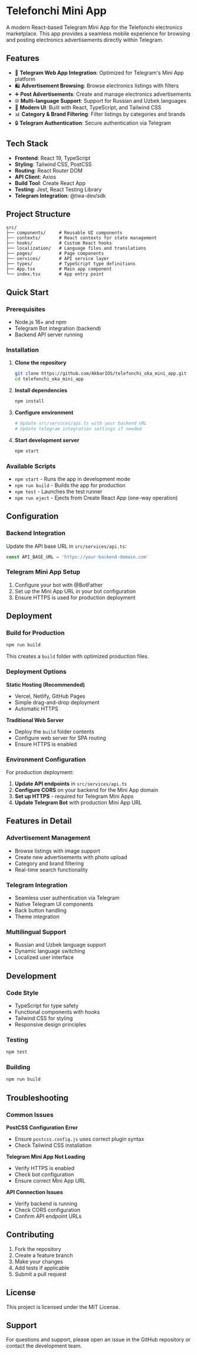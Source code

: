 # Telefonchi Mini App

A modern React-based Telegram Mini App for the Telefonchi electronics marketplace. This app provides a seamless mobile experience for browsing and posting electronics advertisements directly within Telegram.

## Features

- 📱 **Telegram Web App Integration**: Optimized for Telegram's Mini App platform
- 🛍️ **Advertisement Browsing**: Browse electronics listings with filters
- ➕ **Post Advertisements**: Create and manage electronics advertisements
- 🌐 **Multi-language Support**: Support for Russian and Uzbek languages
- 🎨 **Modern UI**: Built with React, TypeScript, and Tailwind CSS
- 📊 **Category & Brand Filtering**: Filter listings by categories and brands
- 🔒 **Telegram Authentication**: Secure authentication via Telegram

## Tech Stack

- **Frontend**: React 19, TypeScript
- **Styling**: Tailwind CSS, PostCSS
- **Routing**: React Router DOM
- **API Client**: Axios
- **Build Tool**: Create React App
- **Testing**: Jest, React Testing Library
- **Telegram Integration**: @twa-dev/sdk

## Project Structure

```
src/
├── components/     # Reusable UI components
├── contexts/       # React contexts for state management
├── hooks/          # Custom React hooks
├── localization/   # Language files and translations
├── pages/          # Page components
├── services/       # API service layer
├── types/          # TypeScript type definitions
├── App.tsx         # Main app component
└── index.tsx       # App entry point
```

## Quick Start

### Prerequisites

- Node.js 16+ and npm
- Telegram Bot integration (backend)
- Backend API server running

### Installation

1. **Clone the repository**
   ```bash
   git clone https://github.com/AkbarIOS/telefonchi_oka_mini_app.git
   cd telefonchi_oka_mini_app
   ```

2. **Install dependencies**
   ```bash
   npm install
   ```

3. **Configure environment**
   ```bash
   # Update src/services/api.ts with your backend URL
   # Update telegram integration settings if needed
   ```

4. **Start development server**
   ```bash
   npm start
   ```

### Available Scripts

- `npm start` - Runs the app in development mode
- `npm run build` - Builds the app for production
- `npm test` - Launches the test runner
- `npm run eject` - Ejects from Create React App (one-way operation)

## Configuration

### Backend Integration

Update the API base URL in `src/services/api.ts`:

```typescript
const API_BASE_URL = 'https://your-backend-domain.com'
```

### Telegram Mini App Setup

1. Configure your bot with @BotFather
2. Set up the Mini App URL in your bot configuration
3. Ensure HTTPS is used for production deployment

## Deployment

### Build for Production

```bash
npm run build
```

This creates a `build` folder with optimized production files.

### Deployment Options

**Static Hosting (Recommended)**
- Vercel, Netlify, GitHub Pages
- Simple drag-and-drop deployment
- Automatic HTTPS

**Traditional Web Server**
- Deploy the `build` folder contents
- Configure web server for SPA routing
- Ensure HTTPS is enabled

### Environment Configuration

For production deployment:

1. **Update API endpoints** in `src/services/api.ts`
2. **Configure CORS** on your backend for the Mini App domain
3. **Set up HTTPS** - required for Telegram Mini Apps
4. **Update Telegram Bot** with production Mini App URL

## Features in Detail

### Advertisement Management
- Browse listings with image support
- Create new advertisements with photo upload
- Category and brand filtering
- Real-time search functionality

### Telegram Integration
- Seamless user authentication via Telegram
- Native Telegram UI components
- Back button handling
- Theme integration

### Multilingual Support
- Russian and Uzbek language support
- Dynamic language switching
- Localized user interface

## Development

### Code Style
- TypeScript for type safety
- Functional components with hooks
- Tailwind CSS for styling
- Responsive design principles

### Testing
```bash
npm test
```

### Building
```bash
npm run build
```

## Troubleshooting

### Common Issues

**PostCSS Configuration Error**
- Ensure `postcss.config.js` uses correct plugin syntax
- Check Tailwind CSS installation

**Telegram Mini App Not Loading**
- Verify HTTPS is enabled
- Check bot configuration
- Ensure correct Mini App URL

**API Connection Issues**
- Verify backend is running
- Check CORS configuration
- Confirm API endpoint URLs

## Contributing

1. Fork the repository
2. Create a feature branch
3. Make your changes
4. Add tests if applicable
5. Submit a pull request

## License

This project is licensed under the MIT License.

## Support

For questions and support, please open an issue in the GitHub repository or contact the development team.